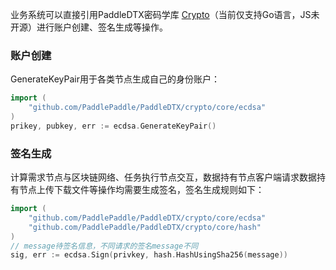 业务系统可以直接引用PaddleDTX密码学库 [Crypto](https://github.com/PaddlePaddle/PaddleDTX/tree/master/crypto)（当前仅支持Go语言，JS未开源）进行账户创建、签名生成等操作。

### 账户创建
GenerateKeyPair用于各类节点生成自己的身份账户：
``` go linenums="1"
import (
    "github.com/PaddlePaddle/PaddleDTX/crypto/core/ecdsa"
)
prikey, pubkey, err := ecdsa.GenerateKeyPair()
```


### 签名生成
计算需求节点与区块链网络、任务执行节点交互，数据持有节点客户端请求数据持有节点上传下载文件等操作均需要生成签名，签名生成规则如下：
``` go linenums="1"
import (
    "github.com/PaddlePaddle/PaddleDTX/crypto/core/ecdsa"
	"github.com/PaddlePaddle/PaddleDTX/crypto/core/hash"
)
// message待签名信息，不同请求的签名message不同
sig, err := ecdsa.Sign(privkey, hash.HashUsingSha256(message))
```


<br>










